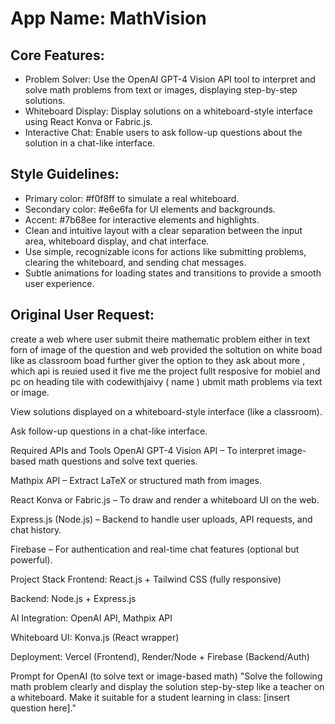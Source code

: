 # **App Name**: MathVision

## Core Features:

- Problem Solver: Use the OpenAI GPT-4 Vision API tool to interpret and solve math problems from text or images, displaying step-by-step solutions.
- Whiteboard Display: Display solutions on a whiteboard-style interface using React Konva or Fabric.js.
- Interactive Chat: Enable users to ask follow-up questions about the solution in a chat-like interface.

## Style Guidelines:

- Primary color: #f0f8ff  to simulate a real whiteboard.
- Secondary color: #e6e6fa for UI elements and backgrounds.
- Accent: #7b68ee for interactive elements and highlights.
- Clean and intuitive layout with a clear separation between the input area, whiteboard display, and chat interface.
- Use simple, recognizable icons for actions like submitting problems, clearing the whiteboard, and sending chat messages.
- Subtle animations for loading states and transitions to provide a smooth user experience.

## Original User Request:
create a web where user submit theire mathematic problem either  in  text forn  of image of the question and web provided the soltution on white boad like as classroom boad further giver the option to they ask about more  , which api is reuied used it five me the project fullt resposive for mobiel and pc  on heading tile with codewithjaivy ( name ) ubmit math problems via text or image.

View solutions displayed on a whiteboard-style interface (like a classroom).

Ask follow-up questions in a chat-like interface.


Required APIs and Tools
OpenAI GPT-4 Vision API – To interpret image-based math questions and solve text queries.

Mathpix API – Extract LaTeX or structured math from images.

React Konva or Fabric.js – To draw and render a whiteboard UI on the web.

Express.js (Node.js) – Backend to handle user uploads, API requests, and chat history.

Firebase – For authentication and real-time chat features (optional but powerful).

Project Stack
Frontend: React.js + Tailwind CSS (fully responsive)

Backend: Node.js + Express.js

AI Integration: OpenAI API, Mathpix API

Whiteboard UI: Konva.js (React wrapper)

Deployment: Vercel (Frontend), Render/Node + Firebase (Backend/Auth)

Prompt for OpenAI (to solve text or image-based math)
"Solve the following math problem clearly and display the solution step-by-step like a teacher on a whiteboard. Make it suitable for a student learning in class: [insert question here]."
  